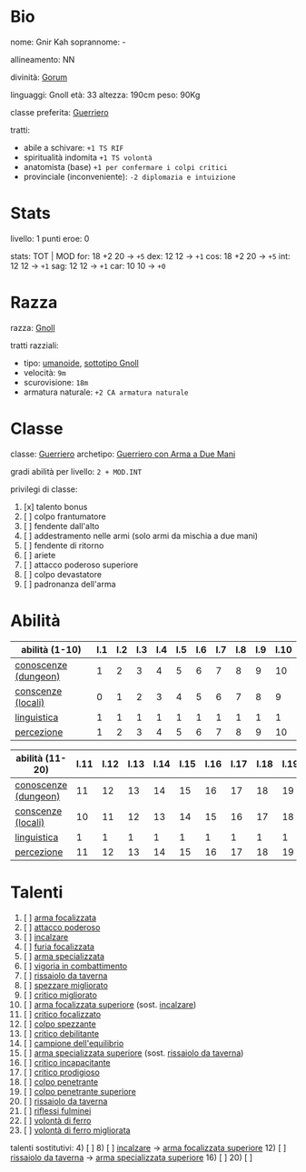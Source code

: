 # Bio

nome: Gnir Kah
soprannome: -

allineamento: NN

divinità: [Gorum](https://golarion.altervista.org/wiki/Gorum)

linguaggi: Gnoll
età: 33
altezza: 190cm
peso: 90Kg

classe preferita: [Guerriero](https://golarion.altervista.org/wiki/Guerriero)

tratti:
 - abile a schivare: `+1 TS RIF`
 - spiritualità indomita `+1 TS volontà`
 - anatomista (base) `+1 per confermare i colpi critici`
 - provinciale (inconveniente): `-2 diplomazia e intuizione`

# Stats

livello: 1
punti eroe: 0

stats:       TOT | MOD
for: 18 +2   20 -> `+5`
dex: 12      12 -> `+1`
cos: 18 +2   20 -> `+5`
int: 12      12 -> `+1`
sag: 12      12 -> `+1`
car: 10      10 -> `+0`

# Razza

razza: [Gnoll](https://golarion.altervista.org/wiki/Razze/Gnoll)

tratti razziali:
 - tipo: [umanoide](https://golarion.altervista.org/wiki/Tipo_Umanoide), [sottotipo Gnoll](https://golarion.altervista.org/wiki/Sottotipo_Gnoll)
 - velocità: `9m`
 - scurovisione: `18m`
 - armatura naturale: `+2 CA armatura naturale`

# Classe

classe: [Guerriero](https://golarion.altervista.org/wiki/Guerriero)
archetipo: [Guerriero con Arma a Due Mani](https://golarion.altervista.org/wiki/Guerriero/Archetipi#Guerriero_con_Arma_a_Due_Mani)

gradi abilità per livello: `2 + MOD.INT`

privilegi di classe:
1)   [x] talento bonus
2)   [ ] colpo frantumatore
3)   [ ] fendente dall'alto
5)   [ ] addestramento nelle armi (solo armi da mischia a due mani)
7)   [ ] fendente di ritorno
11)  [ ] ariete
15)  [ ] attacco poderoso superiore
19)  [ ] colpo devastatore
20)  [ ] padronanza dell'arma

# Abilità

| abilità (1-10)                                                          | l.1 | l.2 | l.3 | l.4 | l.5 | l.6 | l.7 | l.8 | l.9 | l.10 |
| ----------------------------------------------------------------------- | --- | --- | --- | --- | --- | --- | --- | --- | --- | ---- |
| [conoscenze (dungeon)](https://golarion.altervista.org/wiki/Conoscenze) | 1   | 2   | 3   | 4   | 5   | 6   | 7   | 8   | 9   | 10   |
| [conscenze (locali)](https://golarion.altervista.org/wiki/Conoscenze)   | 0   | 1   | 2   | 3   | 4   | 5   | 6   | 7   | 8   | 9    |
| [linguistica](https://golarion.altervista.org/wiki/Linguistica)         | 1   | 1   | 1   | 1   | 1   | 1   | 1   | 1   | 1   | 1    |
| [percezione](https://golarion.altervista.org/wiki/Percezione)           | 1   | 2   | 3   | 4   | 5   | 6   | 7   | 8   | 9   | 10   |

| abilità (11-20)                                                         | l.11 | l.12 | l.13 | l.14 | l.15 | l.16 | l.17 | l.18 | l.19 | l.20 |
| ----------------------------------------------------------------------- | ---- | ---- | ---- | ---- | ---- | ---- | ---- | ---- | ---- | ---- |
| [conoscenze (dungeon)](https://golarion.altervista.org/wiki/Conoscenze) | 11   | 12   | 13   | 14   | 15   | 16   | 17   | 18   | 19   | 20   |
| [conscenze (locali)](https://golarion.altervista.org/wiki/Conoscenze)   | 10   | 11   | 12   | 13   | 14   | 15   | 16   | 17   | 18   | 19   |
| [linguistica](https://golarion.altervista.org/wiki/Linguistica)         | 1    | 1    | 1    | 1    | 1    | 1    | 1    | 1    | 1    | 1    |
| [percezione](https://golarion.altervista.org/wiki/Percezione)           | 11   | 12   | 13   | 14   | 15   | 16   | 17   | 18   | 19   | 20   |


# Talenti

1)   [ ] [arma focalizzata](https://golarion.altervista.org/wiki/Arma_Focalizzata)
1)   [ ] [attacco poderoso](https://golarion.altervista.org/wiki/Attacco_Poderoso)
2)   [ ] [incalzare](https://golarion.altervista.org/wiki/Incalzare)
3)   [ ] [furia focalizzata](https://golarion.altervista.org/wiki/Furia_Focalizzata)
4)   [ ] [arma specializzata](https://golarion.altervista.org/wiki/Arma_Specializzata)
5)   [ ] [vigoria in combattimento](https://golarion.altervista.org/wiki/Vigoria_in_Combattimento)
6)   [ ] [rissaiolo da taverna](https://golarion.altervista.org/wiki/Rissaiolo_da_Taverna)
7)   [ ] [spezzare migliorato](https://golarion.altervista.org/wiki/Spezzare_Migliorato)
8)   [ ] [critico migliorato](https://golarion.altervista.org/wiki/Critico_Migliorato)
8)   [ ] [arma focalizzata superiore](https://golarion.altervista.org/wiki/Arma_Focalizzata_Superiore) (sost. [incalzare](https://golarion.altervista.org/wiki/Incalzare))
9)   [ ] [critico focalizzato](https://golarion.altervista.org/wiki/Critico_Focalizzato)
10)  [ ] [colpo spezzante](https://golarion.altervista.org/wiki/Colpo_Spezzante)
11)  [ ] [critico debilitante](https://golarion.altervista.org/wiki/Critico_Debilitante)
12)  [ ] [campione dell'equilibrio](https://golarion.altervista.org/wiki/Campione_dell%27Equilibrio)
12)  [ ] [arma specializzata superiore](https://golarion.altervista.org/wiki/Arma_Specializzata_Superiore) (sost. [rissaiolo da taverna](https://golarion.altervista.org/wiki/Rissaiolo_da_Taverna))
13)  [ ] [critico incapacitante](https://golarion.altervista.org/wiki/Critico_Incapacitante)
14)  [ ] [critico prodigioso](https://golarion.altervista.org/wiki/Critico_Prodigioso)
15)  [ ] [colpo penetrante](https://golarion.altervista.org/wiki/Colpo_Penetrante)
16)  [ ] [colpo penetrante superiore](https://golarion.altervista.org/wiki/Colpo_Penetrante_Superiore)
17)  [ ] [rissaiolo da taverna](https://golarion.altervista.org/wiki/Rissaiolo_da_Taverna)
18)  [ ] [riflessi fulminei](https://golarion.altervista.org/wiki/Riflessi_Fulminei)
19)  [ ] [volontà di ferro](https://golarion.altervista.org/wiki/Volont%C3%A0_di_Ferro)
20)  [ ] [volontà di ferro migliorata](https://golarion.altervista.org/wiki/Volont%C3%A0_di_Ferro_Migliorata)

talenti sostitutivi:
4)   [ ] 
8)   [ ] [incalzare](https://golarion.altervista.org/wiki/Incalzare) -> [arma focalizzata superiore](https://golarion.altervista.org/wiki/Arma_Focalizzata_Superiore)
12)  [ ] [rissaiolo da taverna](https://golarion.altervista.org/wiki/Rissaiolo_da_Taverna) -> [arma specializzata superiore](https://golarion.altervista.org/wiki/Arma_Specializzata_Superiore)
16)  [ ] 
20)  [ ] 


